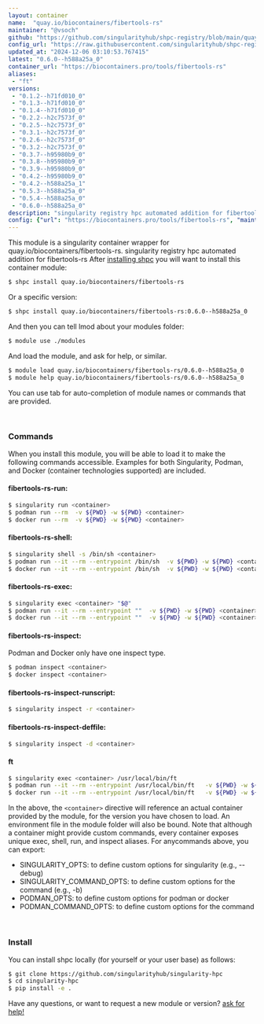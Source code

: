 ```yaml
---
layout: container
name:  "quay.io/biocontainers/fibertools-rs"
maintainer: "@vsoch"
github: "https://github.com/singularityhub/shpc-registry/blob/main/quay.io/biocontainers/fibertools-rs/container.yaml"
config_url: "https://raw.githubusercontent.com/singularityhub/shpc-registry/main/quay.io/biocontainers/fibertools-rs/container.yaml"
updated_at: "2024-12-06 03:10:53.767415"
latest: "0.6.0--h588a25a_0"
container_url: "https://biocontainers.pro/tools/fibertools-rs"
aliases:
 - "ft"
versions:
 - "0.1.2--h71fd010_0"
 - "0.1.3--h71fd010_0"
 - "0.1.4--h71fd010_0"
 - "0.2.2--h2c7573f_0"
 - "0.2.5--h2c7573f_0"
 - "0.3.1--h2c7573f_0"
 - "0.2.6--h2c7573f_0"
 - "0.3.2--h2c7573f_0"
 - "0.3.7--h95980b9_0"
 - "0.3.8--h95980b9_0"
 - "0.3.9--h95980b9_0"
 - "0.4.2--h95980b9_0"
 - "0.4.2--h588a25a_1"
 - "0.5.3--h588a25a_0"
 - "0.5.4--h588a25a_0"
 - "0.6.0--h588a25a_0"
description: "singularity registry hpc automated addition for fibertools-rs"
config: {"url": "https://biocontainers.pro/tools/fibertools-rs", "maintainer": "@vsoch", "description": "singularity registry hpc automated addition for fibertools-rs", "latest": {"0.6.0--h588a25a_0": "sha256:1bc35601b990ceacae889dda7ee4fc1937d17247314eb31bcfb6fc52eb1d4dba"}, "tags": {"0.1.2--h71fd010_0": "sha256:a66b88ea70106270a0ab246e45aada09593ffc2c02832698cf044c0f83c2bc3b", "0.1.3--h71fd010_0": "sha256:4af6107cde71afbdcbeffdb08db17e8dde249205cab0ceeec473bf93b70a5c6f", "0.1.4--h71fd010_0": "sha256:a7be71f0fd788a027c574d6a15be355f387a27683695e3a30f9d682141b1e8f0", "0.2.2--h2c7573f_0": "sha256:1d6fc774142135732c7af8560a844e4bc7dc3e65b3c232fbb75cc8e03098a8a2", "0.2.5--h2c7573f_0": "sha256:e3d1cab9bb4099a0cd95855428e851aae5e5ec8c16b87d02ffcd484b6a566761", "0.3.1--h2c7573f_0": "sha256:4ba5cd0dc81cdf7ac426d4b64d873616d232f9d8aa3c8cac12ffe701bfaa3fdd", "0.2.6--h2c7573f_0": "sha256:8f76e07535985a0a696b4cdae7ea59a48785ccab45e1ea7027c85ddb41103219", "0.3.2--h2c7573f_0": "sha256:c3be8fcf8ae862c2e55dc8c0b5294d5a5c8f56cf80ffea6a864390ddac2eed39", "0.3.7--h95980b9_0": "sha256:1d329e47f91937300b608e2fdb56c490f0674a32e2b72d47b3b09215c5d673ab", "0.3.8--h95980b9_0": "sha256:14997a90f7415b193e8fa551e8da174ea677587e98acec91fe674d707705ef57", "0.3.9--h95980b9_0": "sha256:f26f87e593661ec2d393846f81e4f3d2aabaa8293b1a177f5aff7f14270c1f67", "0.4.2--h95980b9_0": "sha256:23ae2ce2c153e910ad895f68db55e600dae33d5205644089baecbdb29b8c1a94", "0.4.2--h588a25a_1": "sha256:c6a41dd10446dfe0e6a219f7e9895cf60614976f058e55f17d3bc3792d7663ba", "0.5.3--h588a25a_0": "sha256:17ab39301674bdc69b80f2adc12f8c552939af0ef5c5bf7a4dd80811a5c1ac13", "0.5.4--h588a25a_0": "sha256:aaa0b22ed6a8d1f2814ca9cf5ae12b139844730949e4d92c0828485f4711fa88", "0.6.0--h588a25a_0": "sha256:1bc35601b990ceacae889dda7ee4fc1937d17247314eb31bcfb6fc52eb1d4dba"}, "docker": "quay.io/biocontainers/fibertools-rs", "aliases": {"ft": "/usr/local/bin/ft"}}
---
```


This module is a singularity container wrapper for quay.io/biocontainers/fibertools-rs.
singularity registry hpc automated addition for fibertools-rs
After [installing shpc](#install) you will want to install this container module:


```bash
$ shpc install quay.io/biocontainers/fibertools-rs
```

Or a specific version:

```bash
$ shpc install quay.io/biocontainers/fibertools-rs:0.6.0--h588a25a_0
```

And then you can tell lmod about your modules folder:

```bash
$ module use ./modules
```

And load the module, and ask for help, or similar.

```bash
$ module load quay.io/biocontainers/fibertools-rs/0.6.0--h588a25a_0
$ module help quay.io/biocontainers/fibertools-rs/0.6.0--h588a25a_0
```

You can use tab for auto-completion of module names or commands that are provided.

<br>

### Commands

When you install this module, you will be able to load it to make the following commands accessible.
Examples for both Singularity, Podman, and Docker (container technologies supported) are included.

#### fibertools-rs-run:

```bash
$ singularity run <container>
$ podman run --rm  -v ${PWD} -w ${PWD} <container>
$ docker run --rm  -v ${PWD} -w ${PWD} <container>
```

#### fibertools-rs-shell:

```bash
$ singularity shell -s /bin/sh <container>
$ podman run --it --rm --entrypoint /bin/sh  -v ${PWD} -w ${PWD} <container>
$ docker run --it --rm --entrypoint /bin/sh  -v ${PWD} -w ${PWD} <container>
```

#### fibertools-rs-exec:

```bash
$ singularity exec <container> "$@"
$ podman run --it --rm --entrypoint ""  -v ${PWD} -w ${PWD} <container> "$@"
$ docker run --it --rm --entrypoint ""  -v ${PWD} -w ${PWD} <container> "$@"
```

#### fibertools-rs-inspect:

Podman and Docker only have one inspect type.

```bash
$ podman inspect <container>
$ docker inspect <container>
```

#### fibertools-rs-inspect-runscript:

```bash
$ singularity inspect -r <container>
```

#### fibertools-rs-inspect-deffile:

```bash
$ singularity inspect -d <container>
```


#### ft

```bash
$ singularity exec <container> /usr/local/bin/ft
$ podman run --it --rm --entrypoint /usr/local/bin/ft   -v ${PWD} -w ${PWD} <container> -c " $@"
$ docker run --it --rm --entrypoint /usr/local/bin/ft   -v ${PWD} -w ${PWD} <container> -c " $@"
```



In the above, the `<container>` directive will reference an actual container provided
by the module, for the version you have chosen to load. An environment file in the
module folder will also be bound. Note that although a container
might provide custom commands, every container exposes unique exec, shell, run, and
inspect aliases. For anycommands above, you can export:

 - SINGULARITY_OPTS: to define custom options for singularity (e.g., --debug)
 - SINGULARITY_COMMAND_OPTS: to define custom options for the command (e.g., -b)
 - PODMAN_OPTS: to define custom options for podman or docker
 - PODMAN_COMMAND_OPTS: to define custom options for the command

<br>

### Install

You can install shpc locally (for yourself or your user base) as follows:

```bash
$ git clone https://github.com/singularityhub/singularity-hpc
$ cd singularity-hpc
$ pip install -e .
```

Have any questions, or want to request a new module or version? [ask for help!](https://github.com/singularityhub/singularity-hpc/issues)